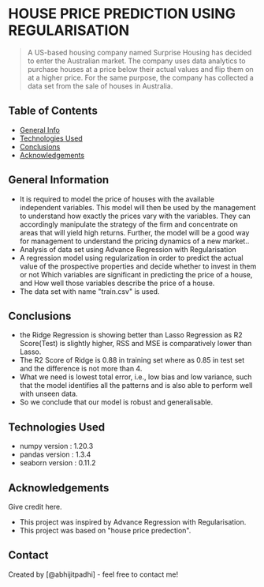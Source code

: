 # HOUSE PRICE PREDICTION USING REGULARISATION 
> A US-based housing company named Surprise Housing has  decided to enter the Australian market. The company uses data analytics to  purchase houses at a price below their actual values and flip them on at a  higher price. For the same purpose, the company has collected a data set  from the sale of houses in Australia.


## Table of Contents
* [General Info](#general-information)
* [Technologies Used](#technologies-used)
* [Conclusions](#conclusions)
* [Acknowledgements](#acknowledgements)

<!-- You can include any other section that is pertinent to your problem -->

## General Information
- It is required to model the price of houses with the available independent variables. This  model will then be used by the management to understand how exactly the prices vary with the variables. They can accordingly manipulate the strategy of the firm and concentrate on areas that will yield high returns. Further, the model will be a good way for management to understand the pricing dynamics of a new market..
- Analysis of data set using Advance Regression with Regularisation
- A  regression model using regularization in order to predict the actual value of the prospective properties and decide whether to invest in them or not Which variables are significant in predicting the price of a house, and How well those variables describe the price of a house.
- The data set with name "train.csv" is used.

<!-- You don't have to answer all the questions - just the ones relevant to your project. -->

## Conclusions
- the Ridge Regression is showing better than Lasso Regression as R2 Score(Test) is slightly higher, RSS and MSE is comparatively lower than Lasso.
- The R2 Score of Ridge is 0.88 in training set where as 0.85 in test set and the difference is not more than 4.
- What we need is lowest total error, i.e., low bias and low variance, such that the model identifies all the patterns and is also able to perform well with unseen data.
- So we conclude that our model is robust and generalisable.

<!-- You don't have to answer all the questions - just the ones relevant to your project. -->


## Technologies Used
- numpy version	    : 1.20.3
- pandas version	: 1.3.4
- seaborn version	: 0.11.2

<!-- As the libraries versions keep on changing, it is recommended to mention the version of library used in this project -->

## Acknowledgements
Give credit here.
- This project was inspired by Advance Regression with Regularisation.
- This project was based on "house price predection".


## Contact
Created by [@abhijitpadhi] - feel free to contact me!


<!-- Optional -->
<!-- ## License -->
<!-- This project is open source and available under the [... License](). -->

<!-- You don't have to include all sections - just the one's relevant to your project -->